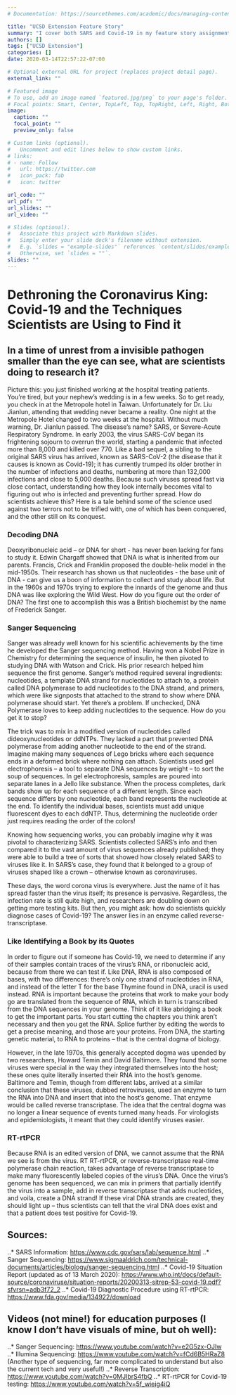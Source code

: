 ```yaml
---
# Documentation: https://sourcethemes.com/academic/docs/managing-content/

title: "UCSD Extension Feature Story"
summary: "I cover both SARS and Covid-19 in my feature story assignment."
authors: []
tags: ["UCSD Extension"]
categories: []
date: 2020-03-14T22:57:22-07:00

# Optional external URL for project (replaces project detail page).
external_link: ""

# Featured image
# To use, add an image named `featured.jpg/png` to your page's folder.
# Focal points: Smart, Center, TopLeft, Top, TopRight, Left, Right, BottomLeft, Bottom, BottomRight.
image:
  caption: ""
  focal_point: ""
  preview_only: false

# Custom links (optional).
#   Uncomment and edit lines below to show custom links.
# links:
# - name: Follow
#   url: https://twitter.com
#   icon_pack: fab
#   icon: twitter

url_code: ""
url_pdf: ""
url_slides: ""
url_video: ""

# Slides (optional).
#   Associate this project with Markdown slides.
#   Simply enter your slide deck's filename without extension.
#   E.g. `slides = "example-slides"` references `content/slides/example-slides.md`.
#   Otherwise, set `slides = ""`.
slides: ""
---
```

# Dethroning the Coronavirus King: Covid-19 and the Techniques Scientists are Using to Find it 
## In a time of unrest from a invisible pathogen smaller than the eye can see, what are scientists doing to research it?

Picture this: you just finished working at the hospital treating patients. You’re tired, but your nephew’s wedding is in a few weeks. So to get ready, you check in at the Metropole hotel in Taiwan. Unfortunately for Dr. Liu Jianlun, attending that wedding never became a reality. One night at the Metropole Hotel changed to two weeks at the hospital. Without much warning, Dr. Jianlun passed. The disease’s name? SARS, or Severe-Acute Respiratory Syndrome. In early 2003, the virus SARS-CoV began its frightening sojourn to overrun the world, starting a pandemic that infected more than 8,000 and killed over 770. Like a bad sequel, a sibling to the original SARS virus has arrived, known as SARS-CoV-2 (the disease that it causes is known as Covid-19); it has currently trumped its older brother in the number of infections and deaths, numbering at more than 132,000 infections and close to 5,000 deaths. Because such viruses spread fast via close contact, understanding how they look internally becomes vital to figuring out who is infected and preventing further spread. How do scientists achieve this? Here is a tale behind some of the science used against two terrors not to be trifled with, one of which has been conquered, and the other still on its conquest.

### Decoding DNA
Deoxyribonucleic acid – or DNA for short - has never been lacking for fans to study it. Edwin Chargaff showed that DNA is what is inherited from our parents. Francis, Crick and Franklin proposed the double-helix model in the mid-1950s. Their research has shown us that nucleotides - the base unit of DNA - can give us a boon of information to collect and study about life. But in the 1960s and 1970s trying to explore the innards of the genome and thus DNA was like exploring the Wild West. How do you figure out the order of DNA? The first one to accomplish this was a British biochemist by the name of Frederick Sanger. 

### Sanger Sequencing 
Sanger was already well known for his scientific achievements by the time he developed the Sanger sequencing method. Having won a Nobel Prize in Chemistry for determining the sequence of insulin, he then pivoted to studying DNA with Watson and Crick. His prior research helped him sequence the first genome. Sanger’s method required several ingredients: nucleotides, a template DNA strand for nucleotides to attach to, a protein called DNA polymerase to add nucleotides to the DNA strand, and primers, which were like signposts that attached to the strand to show where DNA polymerase should start. Yet there’s a problem. If unchecked, DNA Polymerase loves to keep adding nucleotides to the sequence. How do you get it to stop? 

The trick was to mix in a modified version of nucleotides called dideoxynucleotides or ddNTPs. They lacked a part that prevented DNA polymerase from adding another nucleotide to the end of the strand. Imagine making many sequences of Lego bricks where each sequence ends in a deformed brick where nothing can attach. Scientists used gel electrophoresis – a tool to separate DNA sequences by weight – to sort the soup of sequences. In gel electrophoresis, samples are poured into separate lanes in a Jello like substance. When the process completes, dark bands show up for each sequence of a different length. Since each sequence differs by one nucleotide, each band represents the nucleotide at the end. To identify the individual bases, scientists must add unique fluorescent dyes to each ddNTP. Thus, determining the nucleotide order just requires reading the order of the colors!

 Knowing how sequencing works, you can probably imagine why it was pivotal to characterizing SARS. Scientists collected SARS’s info and then compared it to the vast amount of virus sequences already published; they were able to build a tree of sorts that showed how closely related SARS to viruses like it. In SARS’s case, they found that it belonged to a group of viruses shaped like a crown – otherwise known as coronaviruses. 
 
 These days, the word corona virus is everywhere. Just the name of it has spread faster than the virus itself; its presence is pervasive. Regardless, the infection rate is still quite high, and researchers are doubling down on getting more testing kits. But then, you might ask: how do scientists quickly diagnose cases of Covid-19? The answer lies in an enzyme called reverse-transcriptase. 
 
 ### Like Identifying a Book by its Quotes 
 In order to figure out if someone has Covid-19, we need to determine if any of their samples contain traces of the virus’s RNA, or ribonucleic acid, because from there we can test if. Like DNA, RNA is also composed of bases, with two differences: there’s only one strand of nucleotides in RNA, and instead of the letter T for the base Thymine found in DNA, uracil is used instead. RNA is important because the proteins that work to make your body go are translated from the sequence of RNA, which in turn is transcribed from the DNA sequences in your genome. Think of it like abridging a book to get the important parts. You start cutting the chapters you think aren’t necessary and then you get the RNA. Splice further by editing the words to get a precise meaning, and those are your proteins. From DNA, the starting genetic material, to RNA to proteins – that is the central dogma of biology. 
 
 However, in the late 1970s, this generally accepted dogma was upended by two researchers, Howard Temin and David Baltimore. They found that some viruses were special in the way they integrated themselves into the host; these ones quite literally inserted their RNA into the host’s genome. Baltimore and Temin, though from different labs, arrived at a similar conclusion that these viruses, dubbed retroviruses, used an enzyme to turn the RNA into DNA and insert that into the host’s genome. That enzyme would be called reverse transcriptase. The idea that the central dogma was no longer a linear sequence of events turned many heads. For virologists and epidemiologists, it meant that they could identify viruses easier. 
 
 ### RT-rtPCR 
 Because RNA is an edited version of DNA, we cannot assume that the RNA we see is from the virus. RT RT-rtPCR, or reverse-transcriptase real-time polymerase chain reaction, takes advantage of reverse transcriptase to make many fluorescently labeled copies of the virus’s DNA. Once the virus’s genome has been sequenced, we can mix in primers that partially identify the virus into a sample, add in reverse transcriptase that adds nucleotides, and voila, create a DNA strand! If these viral DNA strands are created, they should light up – thus scientists can tell that the viral DNA does exist and that a patient does test positive for Covid-19.

## Sources: 
..* SARS Information: https://www.cdc.gov/sars/lab/sequence.html 
..* Sanger Sequencing: https://www.sigmaaldrich.com/technical-documents/articles/biology/sanger-sequencing.html 
..* Covid-19 Situation Report (updated as of 13 March 2020): https://www.who.int/docs/default-source/coronaviruse/situation-reports/20200313-sitrep-53-covid-19.pdf?sfvrsn=adb3f72_2 
..* Covid-19 Diagnostic Procedure using RT-rtPCR: https://www.fda.gov/media/134922/download 

## Videos (not mine!) for education purposes (I know I don’t have visuals of mine, but oh well): 

..* Sanger Sequencing: https://www.youtube.com/watch?v=e2G5zx-OJIw 
..* Illumina Sequencing: https://www.youtube.com/watch?v=fCd6B5HRaZ8 (Another type of sequencing, far more complicated to understand but also the current tech and very useful!)
..* Reverse Transcription: https://www.youtube.com/watch?v=0MJIbrS4fbQ 
..* RT-rtPCR for Covid-19 testing: https://www.youtube.com/watch?v=5f_wieig4iQ
